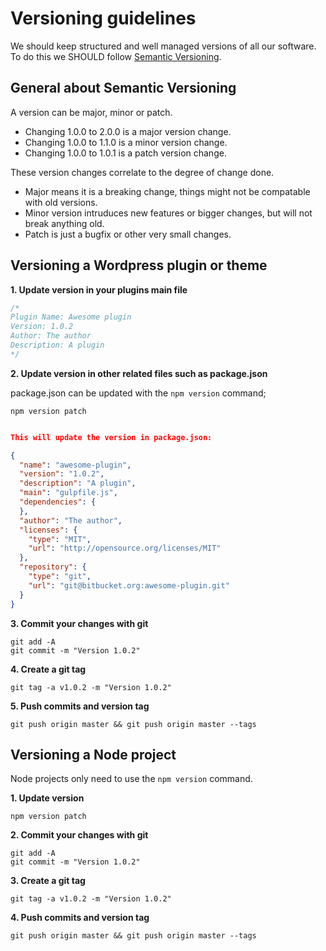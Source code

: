# Versioning guidelines

We should keep structured and well managed versions of all our software.
To do this we SHOULD follow [Semantic Versioning](http://semver.org/).

## General about Semantic Versioning

A version can be major, minor or patch.

* Changing 1.0.0 to 2.0.0 is a major version change.
* Changing 1.0.0 to 1.1.0 is a minor version change.
* Changing 1.0.0 to 1.0.1 is a patch version change.

These version changes correlate to the degree of change done.

* Major means it is a breaking change, things might not be compatable with old versions.
* Minor version intruduces new features or bigger changes, but will not break anything old.
* Patch is just a bugfix or other very small changes.

## Versioning a Wordpress plugin or theme

**1. Update version in your plugins main file**

```php
/*
Plugin Name: Awesome plugin
Version: 1.0.2
Author: The author
Description: A plugin
*/
```

**2. Update version in other related files such as package.json**

package.json can be updated with the `npm version` command;

```shell
npm version patch
```
```json

This will update the version in package.json:

{
  "name": "awesome-plugin",
  "version": "1.0.2",
  "description": "A plugin",
  "main": "gulpfile.js",
  "dependencies": {
  },
  "author": "The author",
  "licenses": {
    "type": "MIT",
    "url": "http://opensource.org/licenses/MIT"
  },
  "repository": {
    "type": "git",
    "url": "git@bitbucket.org:awesome-plugin.git"
  }
}
```

**3. Commit your changes with git**

```
git add -A
git commit -m "Version 1.0.2"
```

**4. Create a git tag**

```
git tag -a v1.0.2 -m "Version 1.0.2"
```

**5. Push commits and version tag**

```
git push origin master && git push origin master --tags
```

## Versioning a Node project

Node projects only need to use the `npm version` command.

**1. Update version**

```shell
npm version patch
```

**2. Commit your changes with git**

```
git add -A
git commit -m "Version 1.0.2"
```

**3. Create a git tag**

```
git tag -a v1.0.2 -m "Version 1.0.2"
```

**4. Push commits and version tag**

```
git push origin master && git push origin master --tags
```
